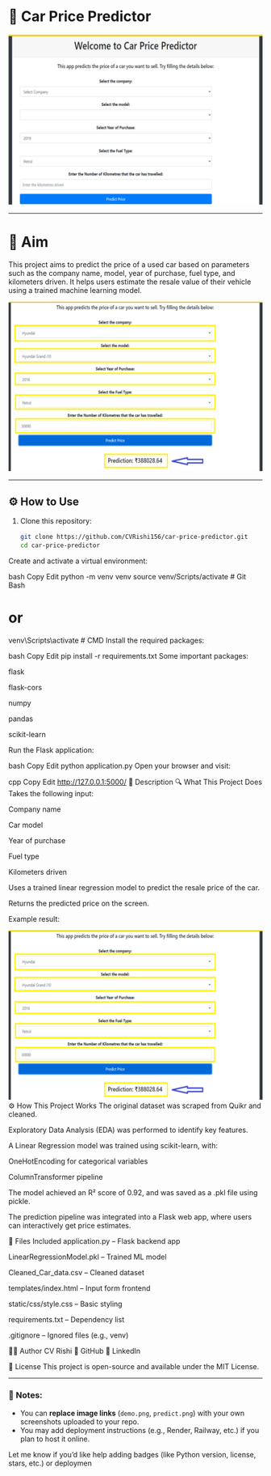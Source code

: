 # 🚗 Car Price Predictor

<img src="https://github.com/CVRishi156/car-price-predictor/blob/master/demo.png" alt="App Demo" width="600">

---

# 🎯 Aim

This project aims to predict the price of a used car based on parameters such as the company name, model, year of purchase, fuel type, and kilometers driven. It helps users estimate the resale value of their vehicle using a trained machine learning model.

<img src="https://github.com/CVRishi156/car-price-predictor/blob/master/predict.png" alt="Prediction Result" width="600">

---

## ⚙️ How to Use

1. Clone this repository:
   ```bash
   git clone https://github.com/CVRishi156/car-price-predictor.git
   cd car-price-predictor
Create and activate a virtual environment:

bash
Copy
Edit
python -m venv venv
source venv/Scripts/activate   # Git Bash
# or
venv\Scripts\activate          # CMD
Install the required packages:

bash
Copy
Edit
pip install -r requirements.txt
Some important packages:

flask

flask-cors

numpy

pandas

scikit-learn

Run the Flask application:

bash
Copy
Edit
python application.py
Open your browser and visit:

cpp
Copy
Edit
http://127.0.0.1:5000/
📖 Description
🔍 What This Project Does
Takes the following input:

Company name

Car model

Year of purchase

Fuel type

Kilometers driven

Uses a trained linear regression model to predict the resale price of the car.

Returns the predicted price on the screen.

Example result:

<img src="https://github.com/CVRishi156/car-price-predictor/blob/master/predict.png" alt="Result Example" width="600">
⚙️ How This Project Works
The original dataset was scraped from Quikr and cleaned.

Exploratory Data Analysis (EDA) was performed to identify key features.

A Linear Regression model was trained using scikit-learn, with:

OneHotEncoding for categorical variables

ColumnTransformer pipeline

The model achieved an R² score of 0.92, and was saved as a .pkl file using pickle.

The prediction pipeline was integrated into a Flask web app, where users can interactively get price estimates.

📁 Files Included
application.py – Flask backend app

LinearRegressionModel.pkl – Trained ML model

Cleaned_Car_data.csv – Cleaned dataset

templates/index.html – Input form frontend

static/css/style.css – Basic styling

requirements.txt – Dependency list

.gitignore – Ignored files (e.g., venv)

👨‍💻 Author
CV Rishi
🔗 GitHub
🔗 LinkedIn

📜 License
This project is open-source and available under the MIT License.


---

### 📌 Notes:
- You can **replace image links** (`demo.png`, `predict.png`) with your own screenshots uploaded to your repo.
- You may add deployment instructions (e.g., Render, Railway, etc.) if you plan to host it online.

Let me know if you’d like help adding badges (like Python version, license, stars, etc.) or deploymen
